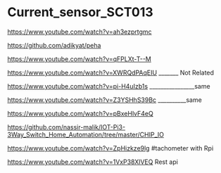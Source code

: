 # Current_sensor_SCT013

https://www.youtube.com/watch?v=ah3ezprtgmc

https://github.com/adikyat/peha

https://www.youtube.com/watch?v=qFPLXt-T--M


https://www.youtube.com/watch?v=XWRQdPAqEIU  _______ Not Related

https://www.youtube.com/watch?v=pi-H4uIzb1s    ________________same

https://www.youtube.com/watch?v=Z3YSHhS39Bc     __________same

https://www.youtube.com/watch?v=pBxeHlvF4eQ

https://github.com/nassir-malik/IOT-Pi3-3Way_Switch_Home_Automation/tree/master/CHIP_IO



https://www.youtube.com/watch?v=ZpHizkze9lg     #tachometer with Rpi




https://www.youtube.com/watch?v=1VxP38XlVEQ      Rest api

